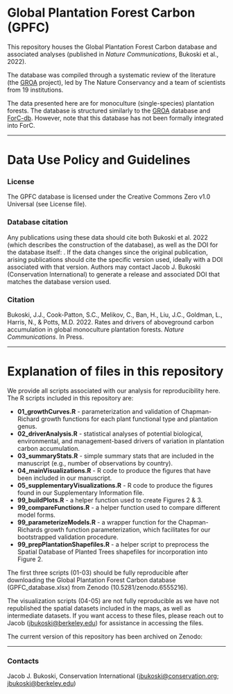 # Global Plantation Forest Carbon (GPFC)

This repository houses the Global Plantation Forest Carbon database and associated analyses (published in _Nature Communications_, Bukoski et al., 2022).

The database was compiled through a systematic review of the literature (the [GROA](https://github.com/forc-db/GROA) project), led by The Nature Conservancy and a team of scientists from 19 institutions. 

The data presented here are for monoculture (single-species) plantation forests. The database is structured similarly to the [GROA](https://github.com/forc-db/GROA) database and [ForC-db](https://github.com/forc-db). However, note that this database has not been formally integrated into ForC.

---

# Data Use Policy and Guidelines

### License

The GPFC database is licensed under the Creative Commons Zero v1.0 Universal (see License file).

### Database citation

Any publications using these data should cite both Bukoski et al. 2022 (which describes the construction of the database), as well as the DOI for the database itself: . If the data changes since the original publication, arising publications should cite the specific version used, ideally with a DOI associated with that version. Authors may contact Jacob J. Bukoski (Conservation International) to generate a release and associated DOI that matches the database version used.

### Citation

Bukoski, J.J., Cook-Patton, S.C., Melikov, C., Ban, H., Liu, J.C., Goldman, L., Harris, N., & Potts, M.D. 2022. Rates and drivers of aboveground carbon accumulation in global monoculture plantation forests. _Nature Communications_. In Press.

---

# Explanation of files in this repository

We provide all scripts associated with our analysis for reproducibility here. The R scripts included in this repository are:

- **01_growthCurves.R** - parameterization and validation of Chapman-Richard growth functions for each plant functional type and plantation genus.
- **02_driverAnalysis.R** - statistical analyses of potential biological, environmental, and management-based drivers of variation in plantation carbon accumulation.
- **03_summaryStats.R** - simple summary stats that are included in the manuscript (e.g., number of observations by country).
- **04_mainVisualizations.R** - R code to produce the figures that have been included in our manuscript.
- **05_supplementaryVisualizations.R** - R code to produce the figures found in our Supplementary Information file.
- **99_buildPlots.R** - a helper function used to create Figures 2 & 3.
- **99_compareFunctions.R** - a helper function used to compare different model forms.
- **99_parameterizeModels.R** - a wrapper function for the Chapman-Richards growth function parameterization, which facilitates for our bootstrapped validation procedure.
- **99_prepPlantationShapefiles.R** - a helper script to preprocess the Spatial Database of Planted Trees shapefiles for incorporation into Figure 2.

The first three scripts (01-03) should be fully reproducible after downloading the Global Plantation Forest Carbon database (GPFC_database.xlsx) from Zenodo (10.5281/zenodo.6555216).

The visualization scripts (04-05) are not fully reproducible as we have not republished the spatial datasets included in the maps, as well as intermediate datasets. If you want access to these files, please reach out to Jacob (jbukoski@berkeley.edu) for assistance in accessing the files.

The current version of this repository has been archived on Zenodo: 

---

### Contacts

Jacob J. Bukoski, Conservation International (jbukoski@conservation.org; jbukoski@berkeley.edu)


